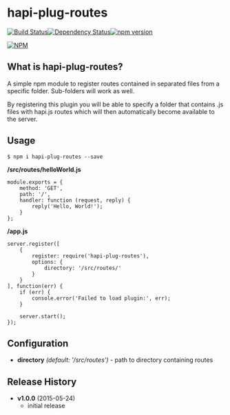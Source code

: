 # hapi-plug-routes

[![Build Status](https://travis-ci.org/federicomaffei/hapi-plug-routes.svg)](https://travis-ci.org/federicomaffei/hapi-plug-routes)[![Dependency Status](https://david-dm.org/federicomaffei/hapi-plug-routes.svg)](https://david-dm.org/federicomaffei/hapi-plug-routes)[![npm version](https://badge.fury.io/js/hapi-plug-routes.svg)](https://www.npmjs.com/package/hapi-plug-routes)

[![NPM](https://nodei.co/npm/hapi-plug-routes.png?downloads=true&downloadRank=true&stars=true)](https://nodei.co/npm/hapi-plug-routes/)

## What is hapi-plug-routes?

A simple npm module to register routes contained in separated files from a specific folder. Sub-folders will work as well.

By registering this plugin you will be able to specify a folder that contains .js files with hapi.js routes which will then automatically become available to the server.

## Usage
```
$ npm i hapi-plug-routes --save
```

**/src/routes/helloWorld.js**
```
module.exports = {
    method: 'GET',
    path: '/',
    handler: function (request, reply) {
        reply('Hello, World!');
    }
};
```

**/app.js**
```
server.register([
    {
        register: require('hapi-plug-routes'),
        options: {
            directory: '/src/routes/'
        }
    }
], function(err) {
    if (err) {
        console.error('Failed to load plugin:', err);
    }

    server.start();
});
```

## Configuration
- **directory** *(default: '/src/routes')* - path to directory containing routes 

## Release History
- **v1.0.0** (2015-05-24)
    - initial release

